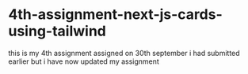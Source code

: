 # 4th-assignment-next-js-cards-using-tailwind
this is my 4th assignment assigned on 30th september i had submitted earlier but i have now updated my assignment 
